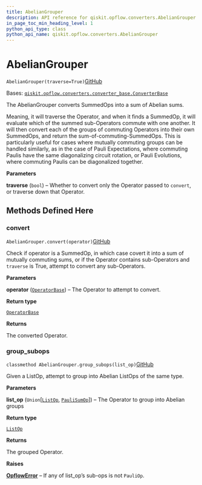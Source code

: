 ```yaml
---
title: AbelianGrouper
description: API reference for qiskit.opflow.converters.AbelianGrouper
in_page_toc_min_heading_level: 1
python_api_type: class
python_api_name: qiskit.opflow.converters.AbelianGrouper
---
```


# AbelianGrouper

<span id="qiskit.opflow.converters.AbelianGrouper" />

`AbelianGrouper(traverse=True)`[GitHub](https://github.com/qiskit/qiskit/tree/stable/0.20/qiskit/opflow/converters/abelian_grouper.py "view source code")

Bases: [`qiskit.opflow.converters.converter_base.ConverterBase`](qiskit.opflow.converters.ConverterBase "qiskit.opflow.converters.converter_base.ConverterBase")

The AbelianGrouper converts SummedOps into a sum of Abelian sums.

Meaning, it will traverse the Operator, and when it finds a SummedOp, it will evaluate which of the summed sub-Operators commute with one another. It will then convert each of the groups of commuting Operators into their own SummedOps, and return the sum-of-commuting-SummedOps. This is particularly useful for cases where mutually commuting groups can be handled similarly, as in the case of Pauli Expectations, where commuting Paulis have the same diagonalizing circuit rotation, or Pauli Evolutions, where commuting Paulis can be diagonalized together.

**Parameters**

**traverse** (`bool`) – Whether to convert only the Operator passed to `convert`, or traverse down that Operator.

## Methods Defined Here

### convert

<span id="qiskit.opflow.converters.AbelianGrouper.convert" />

`AbelianGrouper.convert(operator)`[GitHub](https://github.com/qiskit/qiskit/tree/stable/0.20/qiskit/opflow/converters/abelian_grouper.py "view source code")

Check if operator is a SummedOp, in which case covert it into a sum of mutually commuting sums, or if the Operator contains sub-Operators and `traverse` is True, attempt to convert any sub-Operators.

**Parameters**

**operator** ([`OperatorBase`](qiskit.opflow.OperatorBase "qiskit.opflow.operator_base.OperatorBase")) – The Operator to attempt to convert.

**Return type**

[`OperatorBase`](qiskit.opflow.OperatorBase "qiskit.opflow.operator_base.OperatorBase")

**Returns**

The converted Operator.

### group\_subops

<span id="qiskit.opflow.converters.AbelianGrouper.group_subops" />

`classmethod AbelianGrouper.group_subops(list_op)`[GitHub](https://github.com/qiskit/qiskit/tree/stable/0.20/qiskit/opflow/converters/abelian_grouper.py "view source code")

Given a ListOp, attempt to group into Abelian ListOps of the same type.

**Parameters**

**list\_op** (`Union`\[[`ListOp`](qiskit.opflow.list_ops.ListOp "qiskit.opflow.list_ops.list_op.ListOp"), [`PauliSumOp`](qiskit.opflow.primitive_ops.PauliSumOp "qiskit.opflow.primitive_ops.pauli_sum_op.PauliSumOp")]) – The Operator to group into Abelian groups

**Return type**

[`ListOp`](qiskit.opflow.list_ops.ListOp "qiskit.opflow.list_ops.list_op.ListOp")

**Returns**

The grouped Operator.

**Raises**

[**OpflowError**](qiskit.opflow.OpflowError "qiskit.opflow.OpflowError") – If any of list\_op’s sub-ops is not `PauliOp`.


